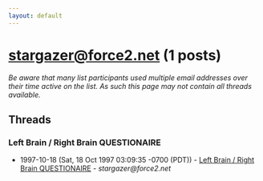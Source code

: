 ```yaml
---
layout: default
---
```


# stargazer@force2.net (1 posts)

_Be aware that many list participants used multiple email addresses over their time active on the list. As such this page may not contain all threads available._

## Threads

### Left Brain / Right Brain QUESTIONAIRE
+ 1997-10-18 (Sat, 18 Oct 1997 03:09:35 -0700 (PDT)) - [Left Brain / Right Brain QUESTIONAIRE](/archive/1997/10/7b22b3a62a97127cc712431106365c8272a826389de807441e83d277fc23d2b2) - _stargazer@force2.net_

